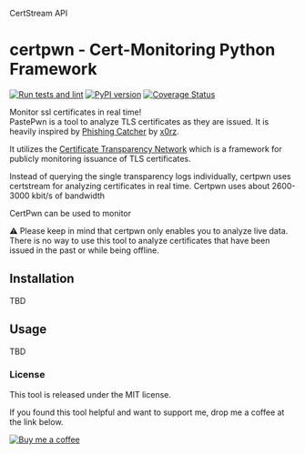 CertStream API

# certpwn - Cert-Monitoring Python Framework
[![Run tests and lint](https://github.com/d-Rickyy-b/certpwn/workflows/Run%20tests%20and%20lint/badge.svg)](https://github.com/d-Rickyy-b/certpwn/actions?query=workflow%3A%22Run+tests+and+lint%22)
[![PyPI version](https://badge.fury.io/py/certpwn.svg)](https://badge.fury.io/py/certpwn)
[![Coverage Status](https://coveralls.io/repos/github/d-Rickyy-b/certpwn/badge.svg?branch=master)](https://coveralls.io/github/d-Rickyy-b/certpwn?branch=master)

Monitor ssl certificates in real time!  
PastePwn is a tool to analyze TLS certificates as they are issued.
It is heavily inspired by [Phishing Catcher](https://github.com/x0rz/phishing_catcher) by [x0rz](https://twitter.com/x0rz). 

It utilizes the [Certificate Transparency Network](https://www.certificate-transparency.org/what-is-ct) which is a framework for publicly monitoring
 issuance of TLS certificates. 


Instead of querying the single transparency logs individually, certpwn uses certstream for analyzing certificates in real time.
Certpwn uses about 2600-3000 kbit/s of bandwidth


CertPwn can be used to monitor 

⚠ Please keep in mind that certpwn only enables you to analyze live data.
There is no way to use this tool to analyze certificates that have been issued in the past or while being offline.

## Installation
TBD

## Usage
TBD

### License
This tool is released under the MIT license.

If you found this tool helpful and want to support me, drop me a coffee at the link below.

[![Buy me a coffee](https://www.buymeacoffee.com/assets/img/custom_images/orange_img.png)](https://buymeacoffee.com/0rickyy0)
